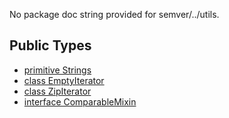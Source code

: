 No package doc string provided for semver/../utils.

## Public Types

* [primitive Strings](semver-..-utils-Strings.md)
* [class EmptyIterator](semver-..-utils-EmptyIterator.md)
* [class ZipIterator](semver-..-utils-ZipIterator.md)
* [interface ComparableMixin](semver-..-utils-ComparableMixin.md)

